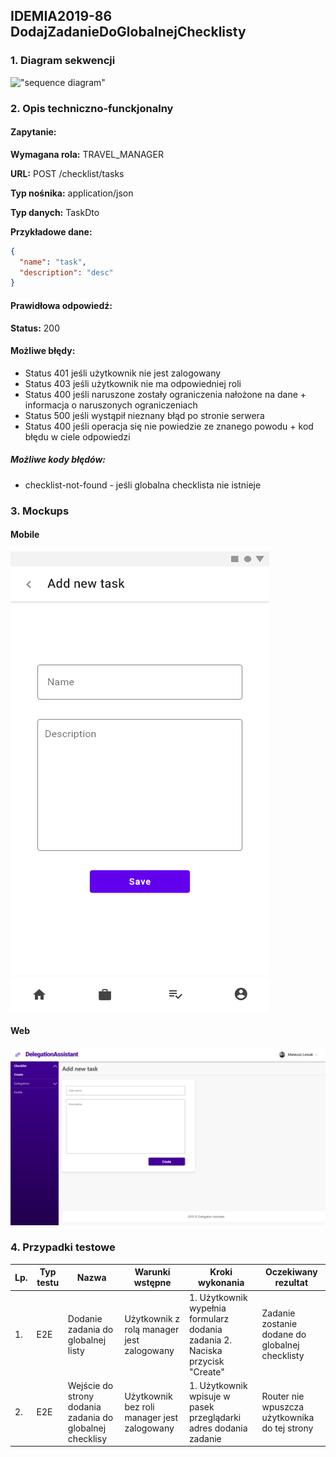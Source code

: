 ## IDEMIA2019-86 DodajZadanieDoGlobalnejChecklisty

### 1. Diagram sekwencji

!["sequence diagram"](https://www.plantuml.com/plantuml/svg/SoWkIImgAStDuL9opibCpIjHqhLJSiv8JSxEoImkSSxFAodApyb9BLAoIan92KaipWx9XyjgWFWk9VaA9H1QamkhJcG3WrEBoZAJKt6Q1ZPAaoibiIGnAR4uLS75YGjJiwwTYvDLOMbgKIMNGsfU2j3n0000)

### 2. Opis techniczno-funckjonalny

#### Zapytanie:

**Wymagana rola:** TRAVEL_MANAGER

**URL:** POST /checklist/tasks

**Typ nośnika:** application/json

**Typ danych:** TaskDto

**Przykładowe dane:**

```json
{
  "name": "task",
  "description": "desc"
}
```

#### Prawidłowa odpowiedź:

**Status:** 200

#### Możliwe błędy:

- Status 401 jeśli użytkownik nie jest zalogowany
- Status 403 jeśli użytkownik nie ma odpowiedniej roli
- Status 400 jeśli naruszone zostały ograniczenia nałożone na dane + informacja o naruszonych ograniczeniach
- Status 500 jeśli wystąpił nieznany błąd po stronie serwera
- Status 400 jeśli operacja się nie powiedzie ze znanego powodu + kod błędu w ciele odpowiedzi

##### Możliwe kody błędów:

- checklist-not-found - jeśli globalna checklista nie istnieje

### 3. Mockups

#### Mobile

![Mobile](./mockups/MobileAddTask.png?raw=true "Mobile")

#### Web

![Web](./mockups/WebAddTask.png?raw=true "Web")

### 4. Przypadki testowe

| Lp. | Typ testu | Nazwa                                                    | Warunki wstępne                             | Kroki wykonania                                                               | Oczekiwany rezultat                             |
| --- | --------- | -------------------------------------------------------- | ------------------------------------------- | ----------------------------------------------------------------------------- | ----------------------------------------------- |
| 1.  | E2E       | Dodanie zadania do globalnej listy                       | Użytkownik z rolą manager jest zalogowany   | 1. Użytkownik wypełnia formularz dodania zadania 2. Naciska przycisk "Create" | Zadanie zostanie dodane do globalnej checklisty |
| 2.  | E2E       | Wejście do strony dodania zadania do globalnej checklisy | Użytkownik bez roli manager jest zalogowany | 1. Użytkownik wpisuje w pasek przeglądarki adres dodania zadanie              | Router nie wpuszcza użytkownika do tej strony   |

